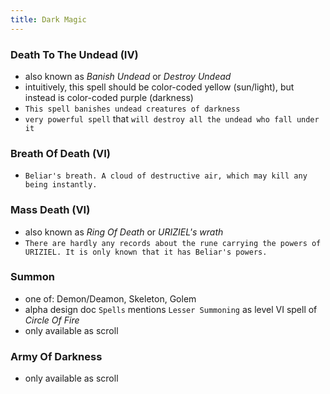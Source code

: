 ```yaml
---
title: Dark Magic
---
```


### Death To The Undead (IV)
- also known as _Banish Undead_ or _Destroy Undead_
- intuitively, this spell should be color-coded yellow (sun/light), but instead is color-coded purple (darkness)
- `This spell banishes undead creatures of darkness`
- `very powerful spell` that `will destroy all the undead who fall under it`

### Breath Of Death (VI)
- `Beliar's breath. A cloud of destructive air, which may kill any being instantly.`

### Mass Death (VI)
- also known as _Ring Of Death_ or _URIZIEL's wrath_
- `There are hardly any records about the rune carrying the powers of URIZIEL. It is only known that it has Beliar's powers.`

### Summon 
- one of: Demon/Deamon, Skeleton, Golem
- alpha design doc `Spells` mentions `Lesser Summoning` as level VI spell of _Circle Of Fire_
- only available as scroll

### Army Of Darkness
- only available as scroll

